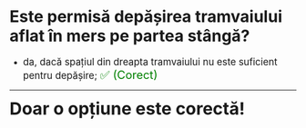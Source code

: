 # Este permisă depășirea tramvaiului aflat în mers pe partea stângă?

- <span style="font-size: larger;">da, dacă spațiul din dreapta tramvaiului nu este suficient pentru depășire; <span style="color: green; font-size: larger;">✅ (Corect)</span></span>

---

<span style="font-size: 30px; font-weight: bold;">**Doar o opțiune este corectă!**</span>